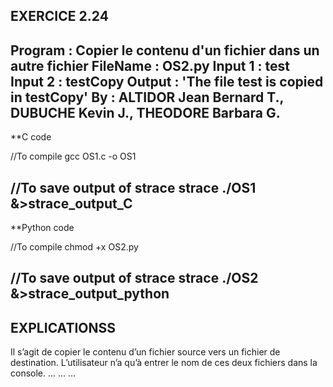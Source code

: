 
EXERCICE 2.24
------------------------------------------------------------------------------
Program  : Copier le contenu d'un fichier dans un autre fichier
FileName : OS2.py
Input 1  : test
Input 2  : testCopy
Output 	 : 'The file test is copied in testCopy'
By       : ALTIDOR Jean Bernard T., DUBUCHE Kevin J., THEODORE Barbara G.  
-----------------------------------------------------------------------------

**C code

//To compile
gcc OS1.c -o OS1

//To save output of strace 
strace ./OS1 &>strace_output_C
------------------------------
**Python code

//To compile
chmod +x OS2.py

//To save output of strace 
strace ./OS2 &>strace_output_python
-----------------------------------


EXPLICATIONSS
-------------
Il s’agit de copier le contenu d’un fichier source vers un fichier de destination.
L’utilisateur n’a qu’à entrer le nom de ces deux fichiers dans la console.
...
...
...